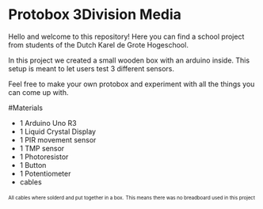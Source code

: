 # Protobox 3Division Media
Hello and welcome to this repository!
Here you can find a school project from students of the Dutch Karel de Grote Hogeschool.

In this project we created a small wooden box with an arduino inside. 
This setup is meant to let users test 3 different sensors.

Feel free to make your own protobox and experiment with all the things you can come up with.

#Materials
* 1 Arduino Uno R3
* 1 Liquid Crystal Display
* 1 PIR movement sensor
* 1 TMP sensor
* 1 Photoresistor
* 1 Button
* 1 Potentiometer
* cables

<sub><sup>All cables where solderd and put together in a box.</sup></sub>
<sub><sup>This means there was no breadboard used in this project</sup></sub>
